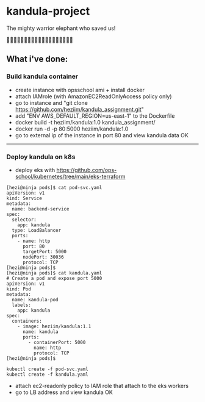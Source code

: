 # kandula-project
The mighty warrior elephant who saved us!

:elephant::elephant::elephant::elephant::elephant::elephant::elephant::elephant::elephant::elephant::elephant::elephant::elephant::elephant::elephant::elephant::elephant::elephant::elephant:

## What i've done:

### Build kandula container
* create instance with opsschool ami + install docker
* attach IAMrole (with AmazonEC2ReadOnlyAccess policy only)
* go to instance and "git clone https://github.com/heziim/kandula_assignment.git"
* add "ENV AWS_DEFAULT_REGION=us-east-1" to the  Dockerfile
* docker build -t heziim/kandula:1.0 kandula_assignment/
* docker run -d -p 80:5000 heziim/kandula:1.0
* go to external ip of the instance in port 80 and view kandula data OK

-----
### Deploy kandula on k8s
* deploy eks with https://github.com/ops-school/kubernetes/tree/main/eks-terraform
```
[hezi@ninja pods]$ cat pod-svc.yaml
apiVersion: v1
kind: Service
metadata:
  name: backend-service
spec:
  selector:
    app: kandula
  type: LoadBalancer
  ports:
    - name: http
      port: 80
      targetPort: 5000
      nodePort: 30036
      protocol: TCP
[hezi@ninja pods]$
[hezi@ninja pods]$ cat kandula.yaml
# Create a pod and expose port 5000
apiVersion: v1
kind: Pod
metadata:
  name: kandula-pod
  labels:
    app: kandula
spec:
  containers:
    - image: heziim/kandula:1.1
      name: kandula
      ports:
        - containerPort: 5000
          name: http
          protocol: TCP
[hezi@ninja pods]$
```
```
kubectl create -f pod-svc.yaml
kubectl create -f kandula.yaml
```
* attach ec2-readonly policy to IAM role that attach to the eks workers
* go to LB address and view kandula OK 


